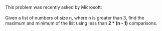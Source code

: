 This problem was recently asked by Microsoft:
<br><br>
Given a list of numbers of size n, where n is greater than 3, find the maximum and minimum of the list using less than <b>2 * (n - 1)</b> comparisons.
